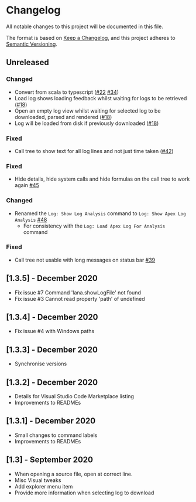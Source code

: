 # Changelog

All notable changes to this project will be documented in this file.

The format is based on [Keep a Changelog](https://keepachangelog.com/en/1.0.0/),
and this project adheres to [Semantic Versioning](https://semver.org/spec/v2.0.0.html).

## Unreleased

### Changed

- Convert from scala to typescript ([#22](https://github.com/financialforcedev/debug-log-analyzer/issues/22) [#34](https://github.com/financialforcedev/debug-log-analyzer/issues/34))
- Load log shows loading feedback whilst waiting for logs to be retrieved ([#18](https://github.com/financialforcedev/debug-log-analyzer/issues/18))
- Open an empty log view whilst waiting for selected log to be downloaded, parsed and rendered ([#18](https://github.com/financialforcedev/debug-log-analyzer/issues/18))
- Log will be loaded from disk if previously downloaded ([#18](https://github.com/financialforcedev/debug-log-analyzer/issues/18))

### Fixed

- Call tree to show text for all log lines and not just time taken ([#42](https://github.com/financialforcedev/debug-log-analyzer/issues/42))

### Fixed

- Hide details, hide system calls and hide formulas on the call tree to work again [#45](https://github.com/financialforcedev/debug-log-analyzer/issues/45)

### Changed

- Renamed the `Log: Show Log Analysis` command to `Log: Show Apex Log Analysis` [#48](https://github.com/financialforcedev/debug-log-analyzer/issues/48)
    - For consistency with the `Log: Load Apex Log For Analysis` command

### Fixed

- Call tree not usable with long messages on status bar [#39](https://github.com/financialforcedev/debug-log-analyzer/issues/39)

## [1.3.5] - December 2020

- Fix issue #7 Command 'lana.showLogFile' not found
- Fix issue #3 Cannot read property 'path' of undefined

## [1.3.4] - December 2020

- Fix issue #4 with Windows paths

## [1.3.3] - December 2020

- Synchronise versions

## [1.3.2] - December 2020

- Details for Visual Studio Code Marketplace listing
- Improvements to READMEs

## [1.3.1] - December 2020

- Small changes to command labels
- Improvements to READMEs

## [1.3] - September 2020

- When opening a source file, open at correct line.
- Misc Visual tweaks
- Add explorer menu item
- Provide more information when selecting log to download
